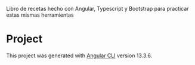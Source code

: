 Libro de recetas hecho con Angular, Typescript y Bootstrap para practicar estas mismas herramientas


# Project

This project was generated with [Angular CLI](https://github.com/angular/angular-cli) version 13.3.6.

